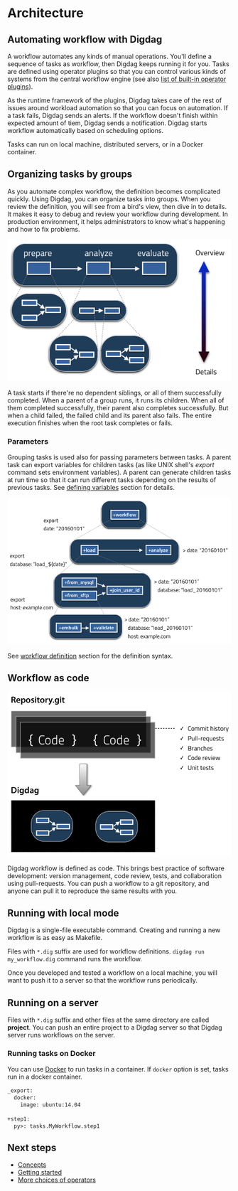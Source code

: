 # Architecture

## Automating workflow with Digdag

A workflow automates any kinds of manual operations. You'll define a sequence of tasks as workflow, then Digdag keeps running it for you. Tasks are defined using operator plugins so that you can control various kinds of systems from the central workflow engine (see also [list of built-in operator plugins](operators.html)).

As the runtime framework of the plugins, Digdag takes care of the rest of issues around workload automation so that you can focus on automation. If a task fails, Digdag sends an alerts. If the workflow doesn't finish within expected amount of tiem, Digdag sends a notification. Digdag starts workflow automatically based on scheduling options.

Tasks can run on local machine, distributed servers, or in a Docker container.

## Organizing tasks by groups

As you automate complex workflow, the definition becomes complicated quickly. Using Digdag, you can organize tasks into groups. When you review the definition, you will see from a bird's view, then dive in to details. It makes it easy to debug and review your workflow during development. In production environment, it helps administrators to know what's happening and how to fix problems.

![Grouping tasks](_static/grouping-tasks.png)

A task starts if there're no dependent siblings, or all of them successfully completed. When a parent of a group runs, it runs its children. When all of them completed successfully, their parent also completes successfully. But when a child failed, the failed child and its parent also fails. The entire execution finishes when the root task completes or fails.

### Parameters

Grouping tasks is used also for passing parameters between tasks. A parent task can export variables for children tasks (as like UNIX shell's *export* command sets environment variables). A parent can generate children tasks at run time so that it can run different tasks depending on the results of previous tasks. See [defining variables](workflow_definition.html#defining-variables) section for details.

![Exporting parameters](_static/export-params.png)

See [workflow definition](workflow_definition.html) section for the definition syntax.

## Workflow as code

![Workflow as code](_static/workflow-as-code.png)

Digdag workflow is defined as code. This brings best practice of software development: version management, code review, tests, and collaboration using pull-requests. You can push a workflow to a git repository, and anyone can pull it to reproduce the same results with you.

## Running with local mode

Digdag is a single-file executable command. Creating and running a new workflow is as easy as Makefile.

Files with `*.dig` suffix are used for workflow definitions. `digdag run my_workflow.dig` command runs the workflow.

Once you developed and tested a workflow on a local machine, you will want to push it to a server so that the workflow runs periodically.

## Running on a server

Files with `*.dig` suffix and other files at the same directory are called **project**. You can push an entire project to a Digdag server so that Digdag server runs workflows on the server.

### Running tasks on Docker

You can use [Docker](https://www.docker.com/) to run tasks in a container.  If `docker` option is set, tasks run in a docker container.

    _export:
      docker:
        image: ubuntu:14.04
    
    +step1:
      py>: tasks.MyWorkflow.step1

## Next steps

* [Concepts](concepts.html)
* [Getting started](scheduling_workflow.html)
* [More choices of operators](operators.html)

